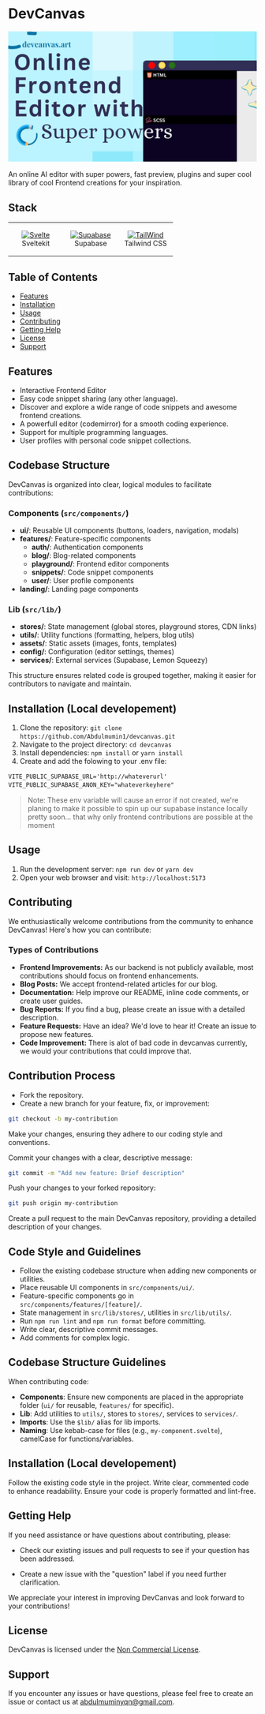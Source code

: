 # DevCanvas

![devcanvas Logo](/static/devcanvas.png)

An online AI editor with super powers, fast preview, plugins and super cool library of cool Frontend creations for your inspiration.

## Stack

<table>

<tbody>

<tr>

<td align="Center" width="30%">

<a href="https://kit.svelte.dev" target="_blank" rel="noreferrer"><img src="https://raw.githubusercontent.com/danielcranney/readme-generator/main/public/icons/skills/svelte-colored.svg" width="36" height="36" alt="Svelte" /></a>
<br>Sveltekit

</td>

<td align="Center" width="30%">

<a href="https://supabase.com/" target="_blank" rel="noreferrer"><img src="https://cf.appdrag.com/dashboard-openvm-clo-b2d42c/uploads/supabase-TAiY.png" width="36" height="36" alt="Supabase" /></a>
<br>Supabase

</td>
<td align="Center" width="30%">

<a href="https://tailwindcss.com/" target="_blank" rel="noreferrer"><img src="https://img.icons8.com/color/144/000000/tailwindcss.png" width="36" height="36" alt="TailWind" /></a>
<br>Tailwind CSS

</td>
</tr>

</tbody>

</table>

## Table of Contents

- [Features](#features)
- [Installation](#installation-locally)
- [Usage](#usage)
- [Contributing](#contributing)
- [Getting Help](#getting-help)
- [License](#license)
- [Support](#support)

## Features

- Interactive Frontend Editor
- Easy code snippet sharing (any other language).
- Discover and explore a wide range of code snippets and awesome frontend creations.
- A powerfull editor (codemirror) for a smooth coding experience.
- Support for multiple programming languages.
- User profiles with personal code snippet collections.

## Codebase Structure

DevCanvas is organized into clear, logical modules to facilitate contributions:

### Components (`src/components/`)

- **ui/**: Reusable UI components (buttons, loaders, navigation, modals)
- **features/**: Feature-specific components
  - **auth/**: Authentication components
  - **blog/**: Blog-related components
  - **playground/**: Frontend editor components
  - **snippets/**: Code snippet components
  - **user/**: User profile components
- **landing/**: Landing page components

### Lib (`src/lib/`)

- **stores/**: State management (global stores, playground stores, CDN links)
- **utils/**: Utility functions (formatting, helpers, blog utils)
- **assets/**: Static assets (images, fonts, templates)
- **config/**: Configuration (editor settings, themes)
- **services/**: External services (Supabase, Lemon Squeezy)

This structure ensures related code is grouped together, making it easier for contributors to navigate and maintain.

## Installation (Local developement)

1. Clone the repository: `git clone https://github.com/Abdulmumin1/devcanvas.git`
2. Navigate to the project directory: `cd devcanvas`
3. Install dependencies: `npm install` or `yarn install`
4. Create and add the folowing to your .env file:

```txt
VITE_PUBLIC_SUPABASE_URL='http://whateverurl'
VITE_PUBLIC_SUPABASE_ANON_KEY="whateverkeyhere"

```

> Note: These env variable will cause an error if not created, we're planing to make it possible to spin up our supabase instance locally pretty soon... that why only frontend contributions are possible at the moment

## Usage

1. Run the development server: `npm run dev` or `yarn dev`
2. Open your web browser and visit: `http://localhost:5173`

## Contributing

We enthusiastically welcome contributions from the community to enhance DevCanvas! Here's how you can contribute:

### Types of Contributions

- **Frontend Improvements:** As our backend is not publicly available, most contributions should focus on frontend enhancements.
- **Blog Posts:** We accept frontend-related articles for our blog.
- **Documentation:** Help improve our README, inline code comments, or create user guides.
- **Bug Reports:** If you find a bug, please create an issue with a detailed description.
- **Feature Requests:** Have an idea? We'd love to hear it! Create an issue to propose new features.
- **Code Improvement:** There is alot of bad code in devcanvas currently, we would your contributions that could improve that.

## Contribution Process

- Fork the repository.
- Create a new branch for your feature, fix, or improvement:

```bash
git checkout -b my-contribution
```

Make your changes, ensuring they adhere to our coding style and conventions.

Commit your changes with a clear, descriptive message:

```bash
git commit -m "Add new feature: Brief description"
```

Push your changes to your forked repository:

```bash
git push origin my-contribution
```

Create a pull request to the main DevCanvas repository, providing a detailed description of your changes.

## Code Style and Guidelines

- Follow the existing codebase structure when adding new components or utilities.
- Place reusable UI components in `src/components/ui/`.
- Feature-specific components go in `src/components/features/[feature]/`.
- State management in `src/lib/stores/`, utilities in `src/lib/utils/`.
- Run `npm run lint` and `npm run format` before committing.
- Write clear, descriptive commit messages.
- Add comments for complex logic.

## Codebase Structure Guidelines

When contributing code:

- **Components**: Ensure new components are placed in the appropriate folder (`ui/` for reusable, `features/` for specific).
- **Lib**: Add utilities to `utils/`, stores to `stores/`, services to `services/`.
- **Imports**: Use the `$lib/` alias for lib imports.
- **Naming**: Use kebab-case for files (e.g., `my-component.svelte`), camelCase for functions/variables.

## Installation (Local developement)

Follow the existing code style in the project.
Write clear, commented code to enhance readability.
Ensure your code is properly formatted and lint-free.

## Getting Help

If you need assistance or have questions about contributing, please:

- Check our existing issues and pull requests to see if your question has been addressed.

- Create a new issue with the "question" label if you need further clarification.

We appreciate your interest in improving DevCanvas and look forward to your contributions!

## License

DevCanvas is licensed under the [Non Commercial License](./LICENSE).

## Support

If you encounter any issues or have questions, please feel free to create an issue or contact us at [abdulmuminyqn@gmail.com](mailto:abdulmuminyqn@gmail.com).

